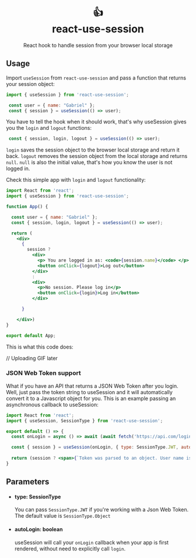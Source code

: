 

<div align="center">
  <h1>
    <br/>
    👍
    <br />
    react-use-session
  </h1>
  React hook to handle session from your browser local storage
</div>

## Usage

Import `useSession` from `react-use-session` and pass a function that returns your session object:

```jsx
import { useSession } from 'react-use-session';

 const user = { name: "Gabriel" };
 const { session } = useSession(() => user);

```
You have to tell the hook when it should work, that's why useSession gives you the `login` and `logout` functions:

```jsx
 const { session, login, logout } = useSession(() => user);
```

`login` saves the session object to the browser local storage and return it back. `logout` removes the session object from the local storage and returns `null`. `null` is also the initial value, that's how you know the user is not logged in.

Check this simple app with `login` and `logout` functionality:

```jsx
import React from 'react';
import { useSession } from 'react-use-session';

function App() {

  const user = { name: "Gabriel" };
  const { session, login, logout } = useSession(() => user);

  return (
    <div>
      {
        session ?
          <div>
            <p> You are logged in as: <code>{session.name}</code> </p>
            <button onClick={logout}>Log out</button>
          </div>
          :
          <div>
            <p>No session. Please log in</p>
            <button onClick={login}>Log in</button>
          </div>

      }

    </div>)
}

export default App;
```

This is what this code does:

// Uploading GIF later

### JSON Web Token support

What if you have an API that returns a JSON Web Token after you login. Well, just pass the token string to useSession and it will automatically convert it to a Javascript object for you. This is an example passing an asynchronous callback to useSession:

```jsx
import React from 'react';
import { useSession, SessionType } from 'react-use-session';

export default () => {
  const onLogin = async () => await (await fetch('https://api.com/login')).json().token;

  const { session } = useSession(onLogin, { type: SessionType.JWT, autoLogin: true });
  
  return (session ? <span>{`Token was parsed to an object. User name is: ${session.sub}`}</span> : 'Authenticating...')
}
```

## Parameters

 - #### type: SessionType
    You can pass ```SessionType.JWT``` if you're working with a Json Web Token. The default value is ```SessionType.Object```

 - #### autoLogin: boolean
    useSession will call your ```onLogin``` callback when your app is first rendered, without need to explicitly call ```login```.
